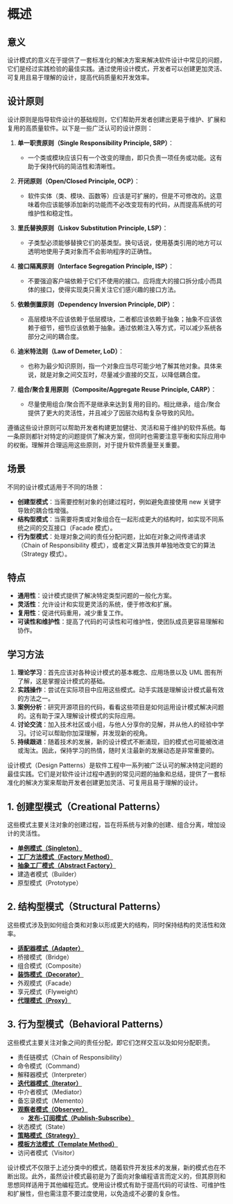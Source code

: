 # 概述

## 意义

设计模式的意义在于提供了一套标准化的解决方案来解决软件设计中常见的问题，它们是经过实践检验的最佳实践。通过使用设计模式，开发者可以创建更加灵活、可复用且易于理解的设计，提高代码质量和开发效率。

## 设计原则

设计原则是指导软件设计的基础规则，它们帮助开发者创建出更易于维护、扩展和复用的高质量软件。以下是一些广泛认可的设计原则：

1. **<err>单一职责原则（Single Responsibility Principle, SRP）</err>**：

   - 一个类或模块应该只有一个改变的理由，即只负责一项任务或功能。这有助于保持代码的简洁性和清晰性。

2. **<err>开闭原则（Open/Closed Principle, OCP）</err>**：

   - 软件实体（类、模块、函数等）应该是可扩展的，但是不可修改的。这意味着你应该能够添加新的功能而不必改变现有的代码，从而提高系统的可维护性和稳定性。

3. **<err>里氏替换原则（Liskov Substitution Principle, LSP）</err>**：

   - 子类型必须能够替换它们的基类型。换句话说，使用基类引用的地方可以透明地使用子类对象而不会影响程序的正确性。

4. **<err>接口隔离原则（Interface Segregation Principle, ISP）</err>**：

   - 不要强迫客户端依赖于它们不使用的接口。应将庞大的接口拆分成小而具体的接口，使得实现类只需关注它们感兴趣的接口方法。

5. **<err>依赖倒置原则（Dependency Inversion Principle, DIP）</err>**：

   - 高层模块不应该依赖于低层模块，二者都应该依赖于抽象；抽象不应该依赖于细节，细节应该依赖于抽象。通过依赖注入等方式，可以减少系统各部分之间的耦合度。

6. **迪米特法则（Law of Demeter, LoD）**：

   - 也称为最少知识原则，指一个对象应当尽可能少地了解其他对象。具体来说，就是对象之间交互时，尽量减少直接的交互，以降低耦合度。

7. **组合/聚合复用原则（Composite/Aggregate Reuse Principle, CARP）**：
   - 尽量使用组合/聚合而不是继承来达到复用的目的。相比继承，组合/聚合提供了更大的灵活性，并且减少了因层次结构复杂导致的风险。

遵循这些设计原则可以帮助开发者构建更加健壮、灵活和易于维护的软件系统。每一条原则都针对特定的问题提供了解决方案，但同时也需要注意平衡和实际应用中的权衡。理解并合理运用这些原则，对于提升软件质量至关重要。

## 场景

不同的设计模式适用于不同的场景：

- **创建型模式**：当需要控制对象的创建过程时，例如避免直接使用 new 关键字导致的耦合性增强。
- **结构型模式**：当需要将类或对象组合在一起形成更大的结构时，如实现不同系统之间的交互接口（Facade 模式）。
- **行为型模式**：处理对象之间的责任分配问题，比如在对象之间传递请求（Chain of Responsibility 模式），或者定义算法族并单独地改变它的算法（Strategy 模式）。

## 特点

- **通用性**：设计模式提供了解决特定类型问题的一般化方案。
- **灵活性**：允许设计和实现更灵活的系统，便于修改和扩展。
- **复用性**：促进代码重用，减少重复工作。
- **可读性和维护性**：提高了代码的可读性和可维护性，使团队成员更容易理解和协作。

## 学习方法

1. **理论学习**：首先应该对各种设计模式的基本概念、应用场景以及 UML 图有所了解，这是掌握设计模式的基础。
2. **实践操作**：尝试在实际项目中应用这些模式。动手实践是理解设计模式最有效的方法之一。
3. **案例分析**：研究开源项目的代码，看看这些项目是如何运用设计模式解决问题的。这有助于深入理解设计模式的实际应用。
4. **讨论交流**：加入技术社区或小组，与他人分享你的见解，并从他人的经验中学习。讨论可以帮助你加深理解，并发现新的视角。
5. **持续跟进**：随着技术的发展，新的设计模式不断涌现，旧的模式也可能被改进或淘汰。因此，保持学习的热情，随时关注最新的发展动态是非常重要的。

设计模式（Design Patterns）是软件工程中一系列被广泛认可的解决特定问题的最佳实践。它们是对软件设计过程中遇到的常见问题的抽象和总结，提供了一套标准化的解决方案来帮助开发者创建更加灵活、可复用且易于理解的设计。

## 1. **创建型模式（Creational Patterns）**

这些模式主要关注对象的创建过程，旨在将系统与对象的创建、组合分离，增加设计的灵活性。

- [**单例模式（Singleton）**](./创建型模式/单例模式.md)
- [**工厂方法模式（Factory Method）**](./创建型模式/工厂模式.md)
- [**抽象工厂模式（Abstract Factory）**](./创建型模式/工厂模式.md)
- 建造者模式（Builder）
- 原型模式（Prototype）

## 2. **结构型模式（Structural Patterns）**

这些模式涉及到如何组合类和对象以形成更大的结构，同时保持结构的灵活性和效率。

- [**适配器模式（Adapter）**](./结构型模式/适配器模式.md)
- 桥接模式（Bridge）
- 组合模式（Composite）
- [**装饰模式（Decorator）**](./结构型模式/装饰模式.md)
- 外观模式（Facade）
- 享元模式（Flyweight）
- [**代理模式（Proxy）**](./结构型模式/代理模式.md)

## 3. **行为型模式（Behavioral Patterns）**

这些模式主要关注对象之间的责任分配，即它们怎样交互以及如何分配职责。

- 责任链模式（Chain of Responsibility）
- 命令模式（Command）
- 解释器模式（Interpreter）
- [**迭代器模式（Iterator）**](./行为型模式/迭代器模式.md)
- 中介者模式（Mediator）
- 备忘录模式（Memento）
- [**观察者模式（Observer）**](./行为型模式/观察者模式.md)
  - [**发布-订阅模式（Publish-Subscribe）**](./行为型模式/发布订阅模式.md)
- 状态模式（State）
- [**策略模式（Strategy）**](./行为型模式/策略模式.md)
- [**模板方法模式（Template Method）**](./行为型模式/模板方法模式.md)
- 访问者模式（Visitor）

设计模式不仅限于上述分类中的模式，随着软件开发技术的发展，新的模式也在不断出现。此外，虽然设计模式最初是为了面向对象编程语言而定义的，但其原则和思想同样适用于其他编程范式。使用设计模式有助于提高代码的可读性、可维护性和扩展性，但也需注意不要过度使用，以免造成不必要的复杂性。
